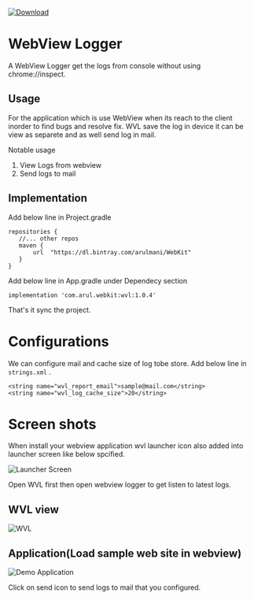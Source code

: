 [ ![Download](null/packages/arulmani/WebKit/wvl/images/download.svg?version=1.0.4) ](https://bintray.com/arulmani/WebKit/wvl/1.0.4/link)

# WebView Logger
A WebView Logger get the logs from console without using chrome://inspect.

## Usage
For the application which is use WebView when its reach to the client inorder to find bugs and resolve fix.
WVL save the log in device it can be view as separete and as well send log in mail.

Notable usage
 1. View Logs from webview
 2. Send logs to mail

## Implementation

Add below line in Project.gradle 
  
    repositories {
       //... other repos
       maven {
           url  "https://dl.bintray.com/arulmani/WebKit" 
       }
    }

Add below line in App.gradle under Dependecy section

    implementation 'com.arul.webkit:wvl:1.0.4'
    
That's it sync the project.

# Configurations
We can configure mail and cache size of log tobe store.
Add below line in ```strings.xml``` .

    <string name="wvl_report_email">sample@mail.com</string>
    <string name="wvl_log_cache_size">20</string>

# Screen shots

When install your webview application wvl launcher icon also added into launcher screen like below spcified.

![Launcher Screen](https://github.com/arulmani33/wvl/blob/main/wvlScreenshot/Screenshot_20210123-170940_One%20UI%20Home.jpg)

Open WVL first then open webview logger to get listen to latest logs.

## WVL view

![WVL](https://github.com/arulmani33/wvl/blob/main/wvlScreenshot/Screenshot_20210123-171042_My%20WEbView%20Application.jpg)

## Application(Load sample web site in webview)

![Demo Application](https://github.com/arulmani33/wvl/blob/main/wvlScreenshot/Screenshot_20210123-171038_My%20WEbView%20Application.jpg)

Click on send icon to send logs to mail that you configured.








    
